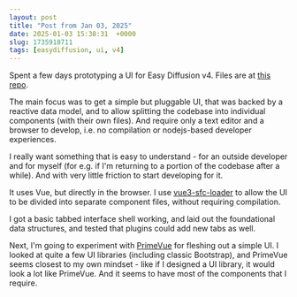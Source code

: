 ```yaml
---
layout: post
title: "Post from Jan 03, 2025"
date: 2025-01-03 15:38:31  +0000
slug: 1735918711
tags: [easydiffusion, ui, v4]
---
```


Spent a few days prototyping a UI for Easy Diffusion v4. Files are at [this repo](https://github.com/easydiffusion/files/blob/main/ED4-ui-design/prototype).

The main focus was to get a simple but pluggable UI, that was backed by a reactive data model, and to allow splitting the codebase into individual components (with their own files). And require only a text editor and a browser to develop, i.e. no compilation or nodejs-based developer experiences.

I really want something that is easy to understand - for an outside developer and for myself (for e.g. if I'm returning to a portion of the codebase after a while). And with very little friction to start developing for it.

It uses Vue, but directly in the browser. I use [vue3-sfc-loader](https://github.com/FranckFreiburger/vue3-sfc-loader) to allow the UI to be divided into separate component files, without requiring compilation.

I got a basic tabbed interface shell working, and laid out the foundational data structures, and tested that plugins could add new tabs as well.

Next, I'm going to experiment with [PrimeVue](https://primevue.org/) for fleshing out a simple UI. I looked at quite a few UI libraries (including classic Bootstrap), and PrimeVue seems closest to my own mindset - like if I designed a UI library, it would look a lot like PrimeVue. And it seems to have most of the components that I require.